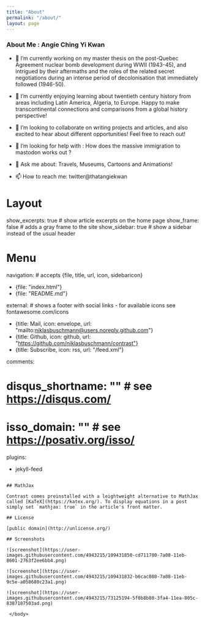 ```yaml
---
title: "About"
permalink: "/about/"
layout: page
---
```


### About Me : Angie Ching Yi Kwan

- 🔭 I’m currently working on my master thesis on the post-Quebec Agreement nuclear bomb development during WWII (1943-45), and intrigued by their aftermaths and the roles of the related secret negotiations during an intense period of decolonisation that immediately followed (1946-50). 

- 🌱 I’m currently enjoying learning about twentieth century history from areas including Latin America, Algeria, to Europe. Happy to make transcontinental connections and comparisons from a global history perspective!

- 👯 I’m looking to collaborate on writing projects and articles, and also excited to hear about different opportunities! Feel free to reach out!

- 🤔 I’m looking for help with : How does the massive immigration to mastodon works out ? 

- 💬 Ask me about: Travels, Museums, Cartoons and Animations!

- 📫 How to reach me: twitter@thatangiekwan

# Layout

show_excerpts: true        # show article excerpts on the home page
show_frame: false           # adds a gray frame to the site
show_sidebar: true        # show a sidebar instead of the usual header

# Menu

navigation:                # accepts {file, title, url, icon, sidebaricon}
  - {file: "index.html"}
  - {file: "README.md"}

external:                  # shows a footer with social links - for available icons see fontawesome.com/icons
  - {title: Mail, icon: envelope, url: "mailto:niklasbuschmann@users.noreply.github.com"}
  - {title: Github, icon: github, url: "https://github.com/niklasbuschmann/contrast"}
  - {title: Subscribe, icon: rss, url: "/feed.xml"}

comments:
#  disqus_shortname: ""    # see https://disqus.com/
#  isso_domain: ""         # see https://posativ.org/isso/

plugins:
 - jekyll-feed

```

## MathJax

Contrast comes preinstalled with a leightweight alternative to MathJax called [KaTeX](https://katex.org/). To display equations in a post simply set `mathjax: true` in the article's front matter.

## License

[public domain](http://unlicense.org/)

## Screenshots

![screenshot](https://user-images.githubusercontent.com/4943215/109431850-cd711780-7a08-11eb-8601-2763f2ee6bb4.png)

![screenshot](https://user-images.githubusercontent.com/4943215/109431832-b6cac080-7a08-11eb-9c5e-a058680c23a1.png)

![screenshot](https://user-images.githubusercontent.com/4943215/73125194-5f0b8b80-3fa4-11ea-805c-8387187503ad.png)
 
 </body>
